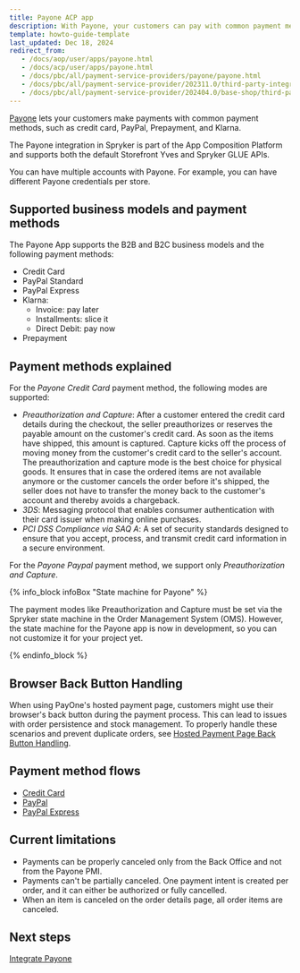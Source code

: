 ```yaml
---
title: Payone ACP app
description: With Payone, your customers can pay with common payment methods, such as credit card, PayPal, Prepayment and Klarna.
template: howto-guide-template
last_updated: Dec 18, 2024
redirect_from:
   - /docs/aop/user/apps/payone.html
   - /docs/acp/user/apps/payone.html
   - /docs/pbc/all/payment-service-providers/payone/payone.html
   - /docs/pbc/all/payment-service-provider/202311.0/third-party-integrations/payone/integration-in-the-back-office/payone-integration-in-the-back-office.html
   - /docs/pbc/all/payment-service-provider/202404.0/base-shop/third-party-integrations/payone/integration-in-the-back-office/payone-integration-in-the-back-office.html
---
```


[Payone](https://www.payone.com/DE-en?ref=spryker-documentation) lets your customers make payments with common payment methods, such as credit card, PayPal, Prepayment, and Klarna.

The Payone integration in Spryker is part of the App Composition Platform and supports both the default Storefront Yves and Spryker GLUE APIs.

You can have multiple accounts with Payone. For example, you can have different Payone credentials per store.

## Supported business models and payment methods

The Payone App supports the B2B and B2C business models and the following payment methods:

* Credit Card
* PayPal Standard
* PayPal Express
* Klarna:
  * Invoice: pay later
  * Installments: slice it
  * Direct Debit: pay now
* Prepayment

## Payment methods explained

For the *Payone Credit Card* payment method, the following modes are supported:

- *Preauthorization and Capture*: After a customer entered the credit card details during the checkout, the seller preauthorizes or reserves the payable amount on the customer's credit card. As soon as the items have shipped, this amount is captured. Capture kicks off the process of moving money from the customer's credit card to the seller's account. The preauthorization and capture mode is the best choice for physical goods. It ensures that in case the ordered items are not available anymore or the customer cancels the order before it's shipped, the seller does not have to transfer the money back to the customer's account and thereby avoids a chargeback.
- *3DS*: Messaging protocol that enables consumer authentication with their card issuer when making online purchases.
- *PCI DSS Compliance via SAQ A*: A set of security standards designed to ensure that you accept, process, and transmit credit card information in a secure environment.

For the *Payone Paypal* payment method, we support only *Preauthorization and Capture*.

{% info_block infoBox "State machine for Payone" %}

The payment modes like Preauthorization and Capture must be set via the Spryker state machine in the Order Management System (OMS). However, the state machine for the Payone app is now in development, so you can not customize it for your project yet.

{% endinfo_block %}

## Browser Back Button Handling

When using PayOne's hosted payment page, customers might use their browser's back button during the payment process. This can lead to issues with order persistence and stock management. To properly handle these scenarios and prevent duplicate orders, see [Hosted Payment Page Back Button Handling](../../../hosted-payment-page-back-button-handling.md).

## Payment method flows

* [Credit Card](/docs/pbc/all/payment-service-provider/{{page.version}}/base-shop/third-party-integrations/payone/app-composition-platform-integration/payment-method-flows/payone-credit-card-payment-flow.html)
* [PayPal](/docs/pbc/all/payment-service-provider/{{page.version}}/base-shop/third-party-integrations/payone/app-composition-platform-integration/payment-method-flows/payone-paypal-payment-flow.html)
* [PayPal Express](/docs/pbc/all/payment-service-provider/{{page.version}}/base-shop/third-party-integrations/payone/app-composition-platform-integration/payment-method-flows/payone-paypal-express-payment-flow-in-headless-applications.html)


## Current limitations

- Payments can be properly canceled only from the Back Office and not from the Payone PMI.
- Payments can't be partially canceled. One payment intent is created per order, and it can either be authorized or fully cancelled.
- When an item is canceled on the order details page, all order items are canceled.

## Next steps

[Integrate Payone](/docs/pbc/all/payment-service-provider/{{page.version}}/base-shop/third-party-integrations/payone/app-composition-platform-integration/integrate-payone.html)
